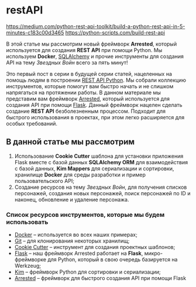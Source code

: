 # restAPI
https://medium.com/python-rest-api-toolkit/build-a-python-rest-api-in-5-minutes-c183c00d3465
https://python-scripts.com/build-rest-api
<p>В этой статье мы рассмотрим новый фреймворк <strong>Arrested</strong>, который используется для создания <strong>REST API</strong> при помощи Python. Мы используем <strong>Docker</strong>, <a href="https://python-scripts.com/database">SQLAlchemy</a> и прочие инструменты для создания API на тему <em>Звездных Войн</em> всего за пять минут!</p>
<p>Это первый пост в серии в будущей серии статей, нацеленных на помощь людям в построении <a href="https://python-scripts.com/build-rest-api">REST API Python</a>. Мы собрали коллекцию инструментов, которые помогут вам быстро начать и не слишком напрягаться на протяжении работы. В данном материале мы представим вам фреймворк <a href="https://github.com/mikeywaites/flask-arrested">Arrested</a>, который используется для создания API при помощи <a href="https://python-scripts.com/flask-vs-django">Flask</a>. Данный фреймворк нацелен сделать создание <strong>REST API</strong> безболезненным процессом. Подходит для быстрого использования в проектах, при этом легко расширяется для особых требований.</p>
<h2>В данной статье мы рассмотрим</h2>
<ol>
<li>Использование <strong>Cookie Cutter</strong> шаблона для установки приложения Flask вместе с базой данных <strong>SQLAlchemy ORM</strong> для взаимодействия с базой данных, <strong>Kim Mappers</strong> для сериализации и сортировки, хранилище <strong>Docker</strong> для среды разработки и пример пользовательского API;</li>
<li>Создание ресурсов на тему <em>Звездных Войн</em>, для получения списков персонажей, создания новых персонажей, поиск персонажей по ID и наконец, обновление и удаление персонажа.</li>
</ol>
<h3>Список ресурсов инструментов, которые мы будем использовать</h3>
<ul>
<li><a href="http://docker.com/">Docker</a> – используется во всех наших примерах;</li>
<li><a href="https://git-scm.com/">Git</a> – для клонирования некоторых хранилищ;</li>
<li><a href="http://cookiecutter.readthedocs.io/en/latest/">Cookie Cutter</a> – инструмент для создания проектных шаблонов;</li>
<li><a href="http://flask.pocoo.org/">Flask</a> – наш фреймворк Arrested работает на <strong>Flask</strong>, микро-фреймворке для Python, который в свою очередь базируется на Werkzeug;</li>
<li><a href="http://kim.readthedocs.io/en/latest/">Kim</a> – фреймворк Python для сортировки и сериализации;</li>
<li><a href="https://arrested.readthedocs.org/">Arrested</a> – фреймворк для быстрого создания API при помощи Flask</li>
</ul>
